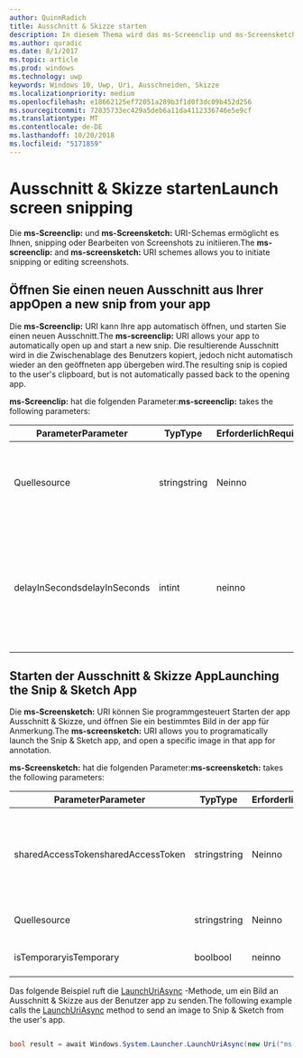 ```yaml
---
author: QuinnRadich
title: Ausschnitt & Skizze starten
description: In diesem Thema wird das ms-Screenclip und ms-Screensketch URI-Schemas. Ihre app kann diese URI-Schemas zum Starten der app Ausschnitt & Skizze oder um einen neuen Ausschnitt Öffnen verwenden.
ms.author: quradic
ms.date: 8/1/2017
ms.topic: article
ms.prod: windows
ms.technology: uwp
keywords: Windows 10, Uwp, Uri, Ausschneiden, Skizze
ms.localizationpriority: medium
ms.openlocfilehash: e18662125ef72051a289b3f1d0f3dc09b452d256
ms.sourcegitcommit: 72835733ec429a5deb6a11da4112336746e5e9cf
ms.translationtype: MT
ms.contentlocale: de-DE
ms.lasthandoff: 10/20/2018
ms.locfileid: "5171859"
---
```

# <a name="launch-screen-snipping"></a><span data-ttu-id="c0513-105">Ausschnitt & Skizze starten</span><span class="sxs-lookup"><span data-stu-id="c0513-105">Launch screen snipping</span></span>

<span data-ttu-id="c0513-106">Die **ms-Screenclip:** und **ms-Screensketch:** URI-Schemas ermöglicht es Ihnen, snipping oder Bearbeiten von Screenshots zu initiieren.</span><span class="sxs-lookup"><span data-stu-id="c0513-106">The **ms-screenclip:** and **ms-screensketch:** URI schemes allows you to initiate snipping or editing screenshots.</span></span>

## <a name="open-a-new-snip-from-your-app"></a><span data-ttu-id="c0513-107">Öffnen Sie einen neuen Ausschnitt aus Ihrer app</span><span class="sxs-lookup"><span data-stu-id="c0513-107">Open a new snip from your app</span></span>

<span data-ttu-id="c0513-108">Die **ms-Screenclip:** URI kann Ihre app automatisch öffnen, und starten Sie einen neuen Ausschnitt.</span><span class="sxs-lookup"><span data-stu-id="c0513-108">The **ms-screenclip:** URI allows your app to automatically open up and start a new snip.</span></span> <span data-ttu-id="c0513-109">Die resultierende Ausschnitt wird in die Zwischenablage des Benutzers kopiert, jedoch nicht automatisch wieder an den geöffneten app übergeben wird.</span><span class="sxs-lookup"><span data-stu-id="c0513-109">The resulting snip is copied to the user's clipboard, but is not automatically passed back to the opening app.</span></span>

<span data-ttu-id="c0513-110">**ms-Screenclip:** hat die folgenden Parameter:</span><span class="sxs-lookup"><span data-stu-id="c0513-110">**ms-screenclip:** takes the following parameters:</span></span>

| <span data-ttu-id="c0513-111">Parameter</span><span class="sxs-lookup"><span data-stu-id="c0513-111">Parameter</span></span> | <span data-ttu-id="c0513-112">Typ</span><span class="sxs-lookup"><span data-stu-id="c0513-112">Type</span></span> | <span data-ttu-id="c0513-113">Erforderlich</span><span class="sxs-lookup"><span data-stu-id="c0513-113">Required</span></span> | <span data-ttu-id="c0513-114">Beschreibung</span><span class="sxs-lookup"><span data-stu-id="c0513-114">Description</span></span> |
| --- | --- | --- | --- |
| <span data-ttu-id="c0513-115">Quelle</span><span class="sxs-lookup"><span data-stu-id="c0513-115">source</span></span> | <span data-ttu-id="c0513-116">string</span><span class="sxs-lookup"><span data-stu-id="c0513-116">string</span></span> | <span data-ttu-id="c0513-117">Nein</span><span class="sxs-lookup"><span data-stu-id="c0513-117">no</span></span> | <span data-ttu-id="c0513-118">Eine formfreie Zeichenfolge an der Quelle, die den URI gestartet.</span><span class="sxs-lookup"><span data-stu-id="c0513-118">A freeform string to indicate the source that launched the URI.</span></span> |
| <span data-ttu-id="c0513-119">delayInSeconds</span><span class="sxs-lookup"><span data-stu-id="c0513-119">delayInSeconds</span></span> | <span data-ttu-id="c0513-120">int</span><span class="sxs-lookup"><span data-stu-id="c0513-120">int</span></span> | <span data-ttu-id="c0513-121">nein</span><span class="sxs-lookup"><span data-stu-id="c0513-121">no</span></span> | <span data-ttu-id="c0513-122">Eine ganze Zahl von 1 bis zu 30.</span><span class="sxs-lookup"><span data-stu-id="c0513-122">An integer value, from 1 to 30.</span></span> <span data-ttu-id="c0513-123">Gibt die Verzögerung in vollständige Sekunden zwischen dem URI-Aufruf und wann beginnt snipping an.</span><span class="sxs-lookup"><span data-stu-id="c0513-123">Specifies the delay, in full seconds, between the URI call and when snipping begins.</span></span> |

## <a name="launching-the-snip--sketch-app"></a><span data-ttu-id="c0513-124">Starten der Ausschnitt & Skizze App</span><span class="sxs-lookup"><span data-stu-id="c0513-124">Launching the Snip & Sketch App</span></span>

<span data-ttu-id="c0513-125">Die **ms-Screensketch:** URI können Sie programmgesteuert Starten der app Ausschnitt & Skizze, und öffnen Sie ein bestimmtes Bild in der app für Anmerkung.</span><span class="sxs-lookup"><span data-stu-id="c0513-125">The **ms-screensketch:** URI allows you to programatically launch the Snip & Sketch app, and open a specific image in that app for annotation.</span></span>

<span data-ttu-id="c0513-126">**ms-Screensketch:** hat die folgenden Parameter:</span><span class="sxs-lookup"><span data-stu-id="c0513-126">**ms-screensketch:** takes the following parameters:</span></span>

| <span data-ttu-id="c0513-127">Parameter</span><span class="sxs-lookup"><span data-stu-id="c0513-127">Parameter</span></span> | <span data-ttu-id="c0513-128">Typ</span><span class="sxs-lookup"><span data-stu-id="c0513-128">Type</span></span> | <span data-ttu-id="c0513-129">Erforderlich</span><span class="sxs-lookup"><span data-stu-id="c0513-129">Required</span></span> | <span data-ttu-id="c0513-130">Beschreibung</span><span class="sxs-lookup"><span data-stu-id="c0513-130">Description</span></span> |
| --- | --- | --- | --- |
| <span data-ttu-id="c0513-131">sharedAccessToken</span><span class="sxs-lookup"><span data-stu-id="c0513-131">sharedAccessToken</span></span> | <span data-ttu-id="c0513-132">string</span><span class="sxs-lookup"><span data-stu-id="c0513-132">string</span></span> | <span data-ttu-id="c0513-133">Nein</span><span class="sxs-lookup"><span data-stu-id="c0513-133">no</span></span> | <span data-ttu-id="c0513-134">Ein Token, identifizieren die Datei in der app Ausschnitt & Skizze geöffnet.</span><span class="sxs-lookup"><span data-stu-id="c0513-134">A token identifying the file to open in the Snip & Sketch app.</span></span> <span data-ttu-id="c0513-135">Aus [SharedStorageAccessManager.AddFile](https://docs.microsoft.com/uwp/api/windows.applicationmodel.datatransfer.sharedstorageaccessmanager.addfile)abgerufen.</span><span class="sxs-lookup"><span data-stu-id="c0513-135">Retrieved from [SharedStorageAccessManager.AddFile](https://docs.microsoft.com/uwp/api/windows.applicationmodel.datatransfer.sharedstorageaccessmanager.addfile).</span></span> <span data-ttu-id="c0513-136">Wenn dieser Parameter ausgelassen wird, wird die app ohne Öffnen der Datei gestartet werden.</span><span class="sxs-lookup"><span data-stu-id="c0513-136">If this parameter is omitted, the app will be launched without a file open.</span></span> |
| <span data-ttu-id="c0513-137">Quelle</span><span class="sxs-lookup"><span data-stu-id="c0513-137">source</span></span> | <span data-ttu-id="c0513-138">string</span><span class="sxs-lookup"><span data-stu-id="c0513-138">string</span></span> | <span data-ttu-id="c0513-139">Nein</span><span class="sxs-lookup"><span data-stu-id="c0513-139">no</span></span> | <span data-ttu-id="c0513-140">Eine formfreie Zeichenfolge an der Quelle, die den URI gestartet.</span><span class="sxs-lookup"><span data-stu-id="c0513-140">A freeform string to indicate the source that launched the URI.</span></span> |
| <span data-ttu-id="c0513-141">isTemporary</span><span class="sxs-lookup"><span data-stu-id="c0513-141">isTemporary</span></span> | <span data-ttu-id="c0513-142">bool</span><span class="sxs-lookup"><span data-stu-id="c0513-142">bool</span></span> | <span data-ttu-id="c0513-143">nein</span><span class="sxs-lookup"><span data-stu-id="c0513-143">no</span></span> | <span data-ttu-id="c0513-144">Wenn auf "true", Bildschirmskizzen festgelegt ist, versucht, löschen Sie die Datei nach dem Öffnen.</span><span class="sxs-lookup"><span data-stu-id="c0513-144">If set to True, Screen Sketch will try to delete the file after opening it.</span></span> |

<span data-ttu-id="c0513-145">Das folgende Beispiel ruft die [LaunchUriAsync](https://docs.microsoft.com/uwp/api/Windows.System.Launcher#Windows_System_Launcher_LaunchUriAsync_Windows_Foundation_Uri_) -Methode, um ein Bild an Ausschnitt & Skizze aus der Benutzer app zu senden.</span><span class="sxs-lookup"><span data-stu-id="c0513-145">The following example calls the [LaunchUriAsync](https://docs.microsoft.com/uwp/api/Windows.System.Launcher#Windows_System_Launcher_LaunchUriAsync_Windows_Foundation_Uri_) method to send an image to Snip & Sketch from the user's app.</span></span>

```csharp

bool result = await Windows.System.Launcher.LaunchUriAsync(new Uri("ms-screensketch:edit?source=MyApp&isTemporary=false&sharedAccessToken=2C37ADDA-B054-40B5-8B38-11CED1E1A2D"));

```